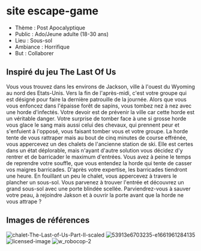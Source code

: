 # site escape-game
* Thème : Post Apocalyptique  
* Public : Ado/Jeune adulte (18-30 ans)  
* Lieu : Sous-sol  
* Ambiance : Horrifique  
* But : Collaborer  

## Inspiré du jeu The Last Of Us

Vous vous trouvez dans les environs de Jackson, ville à l'ouest du Wyoming au nord des Etats-Unis.
Vers la fin de l'après-midi, c'est votre groupe qui est désigné pour faire la dernière patrouille de la
journée. Alors que vous vous enfoncez dans l'épaisse forêt de sapins, vous tombez nez à nez avec une
horde d'infectés. Votre devoir est de prévenir la ville car cette horde est un véritable danger. Votre
surprise de tomber face à une si grosse horde vous glace le sang mais aussi celui des chevaux, qui
prennent peur et s'enfuient à l'opposé, vous faisant tomber vous et votre groupe. La horde tente de vous
rattraper mais au bout de cinq minutes de course effrénée, vous appercevez un des chalets de l'ancienne
station de ski. Elle est certes dans un état déplorable, mais n'ayant d'autre solution vous décidez d'y
rentrer et de barricader le maximum d'entrées. Vous avez à peine le temps de reprendre votre souffle,
que vous entendez la horde qui tente de casser vos maigres barricades. D'après votre expertise, les
barricades tiendront une heure. En fouillant un peu le chalet, vous appercevez à travers le plancher un
sous-sol. Vous parvenez à trouver l'entrée et découvrez un grand sous-sol avec une porte blindée
scellée. Parviendrez-vous à sauver votre peau, à rejoindre Jakson et à ouvrir la porte avant que la horde
ne vous attrape ?

## Images de références


![chalet-The-Last-of-Us-Part-II-scaled](https://user-images.githubusercontent.com/77785313/196005844-9901a4d0-998a-4d59-8c0c-4b139a49f474.jpg)
![53913e6703235-e1661961284135](https://user-images.githubusercontent.com/77785313/196005858-62014332-f5b9-407d-a5f7-8a420612b27b.jpg)
![licensed-image](https://user-images.githubusercontent.com/77785313/196005868-fafe097b-362a-4e5c-a3ee-04c62a2ac7fe.jpeg)
![w_robocop-2](https://user-images.githubusercontent.com/77785313/196005869-3730048d-5385-47fe-9f3c-8b2bbd22c99e.jpg)
